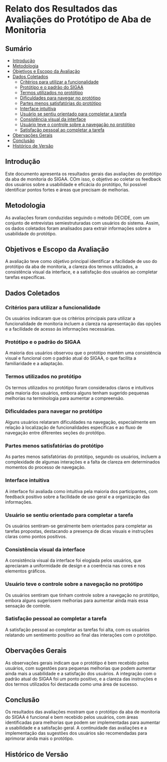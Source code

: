 # Relato dos Resultados das Avaliações do Protótipo de Aba de Monitoria

## Sumário

* [Introdução](#Introdução)
* [Metodologia](#Metodologia)
* [Objetivos e Escopo da Avaliação](#Objetivos-e-Escopo-da-Avaliação)
* [Dados Coletados](#Dados-Coletados)
  * [Critérios para utilizar a funcionalidade](#Critérios-para-utilizar-a-funcionalidade)
  * [Protótipo e o padrão do SIGAA](#Protótipo-e-o-padrão-do-SIGAA)
  * [Termos utilizados no protótipo](#Termos-utilizados-no-protótipo)
  * [Dificuldades para navegar no protótipo](#Dificuldades-para-navegar-no-protótipo)
  * [Partes menos satisfatórias do protótipo](#Partes-menos-satisfatórias-do-protótipo)
  * [Interface intuitiva](#Interface-intuitiva)
  * [Usuário se sentiu orientado para completar a tarefa](#Usuário-se-sentiu-orientado-para-completar-a-tarefa)
  * [Consistência visual da interface](#Consistência-visual-da-interface)
  * [Usuário teve o controle sobre a navegação no protótipo](#Usuário-teve-o-controle-sobre-a-navegação-no-protótipo)
  * [Satisfação pessoal ao completar a tarefa](#Satisfação-pessoal-ao-completar-a-tarefa)
* [Obervações Gerais](#Obervações-Gerais)
* [Conclusão](#Conclusão)
* [Histórico de Versão](#Histórico-de-Versão)

## Introdução

Este documento apresenta os resultados gerais das avaliações do protótipo da aba de monitoria do SIGAA. COm isso, o objetivo ao coletar os feedback dos usuários sobre a usabilidade e eficácia do protótipo, foi possível identificar pontos fortes e áreas que precisam de melhorias.

## Metodologia

As avaliações foram conduzidas seguindo o método DECIDE, com um conjunto de entrevistas semiestruturadas com usuários do sistema. Assim, os dados coletados foram analisados para extrair informações sobre a usabilidade do protótipo.

## Objetivos e Escopo da Avaliação

A avaliação teve como objetivo principal identificar a facilidade de uso do protótipo da aba de monitoria, a clareza dos termos utilizados, a consistência visual da interface, e a satisfação dos usuários ao completar tarefas específicas.

## Dados Coletados

### Critérios para utilizar a funcionalidade

Os usuários indicaram que os critérios principais para utilizar a funcionalidade de monitoria incluem a clareza na apresentação das opções e a facilidade de acesso às informações necessárias.

### Protótipo e o padrão do SIGAA

A maioria dos usuários observou que o protótipo mantém uma consistência visual e funcional com o padrão atual do SIGAA, o que facilita a familiaridade e a adaptação.

### Termos utilizados no protótipo

Os termos utilizados no protótipo foram considerados claros e intuitivos pela maioria dos usuários, embora alguns tenham sugerido pequenas melhorias na terminologia para aumentar a compreensão.

### Dificuldades para navegar no protótipo

Alguns usuários relataram dificuldades na navegação, especialmente em relação à localização de funcionalidades específicas e ao fluxo de navegação entre diferentes seções do protótipo.

### Partes menos satisfatórias do protótipo

As partes menos satisfatórias do protótipo, segundo os usuários, incluem a complexidade de algumas interações e a falta de clareza em determinados momentos do processo de navegação.

### Interface intuitiva

A interface foi avaliada como intuitiva pela maioria dos participantes, com feedback positivo sobre a facilidade de uso geral e a organização das informações.

### Usuário se sentiu orientado para completar a tarefa

Os usuários sentiram-se geralmente bem orientados para completar as tarefas propostas, destacando a presença de dicas visuais e instruções claras como pontos positivos.

### Consistência visual da interface

A consistência visual da interface foi elogiada pelos usuários, que apreciaram a uniformidade de design e a coerência nas cores e nos elementos gráficos.

### Usuário teve o controle sobre a navegação no protótipo

Os usuários sentiram que tinham controle sobre a navegação no protótipo, embora alguns sugerissem melhorias para aumentar ainda mais essa sensação de controle.

### Satisfação pessoal ao completar a tarefa

A satisfação pessoal ao completar as tarefas foi alta, com os usuários relatando um sentimento positivo ao final das interações com o protótipo.

## Obervações Gerais

As observações gerais indicam que o protótipo é bem recebido pelos usuários, com sugestões para pequenas melhorias que podem aumentar ainda mais a usabilidade e a satisfação dos usuários. A integração com o padrão atual do SIGAA foi um ponto positivo, e a clareza das instruções e dos termos utilizados foi destacada como uma área de sucesso.

## Conclusão

Os resultados das avaliações mostram que o protótipo da aba de monitoria do SIGAA é funcional e bem recebido pelos usuários, com áreas identificadas para melhorias que podem ser implementadas para aumentar a usabilidade e a satisfação geral. A continuidade das avaliações e a implementação das sugestões dos usuários são recomendadas para aprimorar ainda mais o protótipo.

## Histórico de Versão


